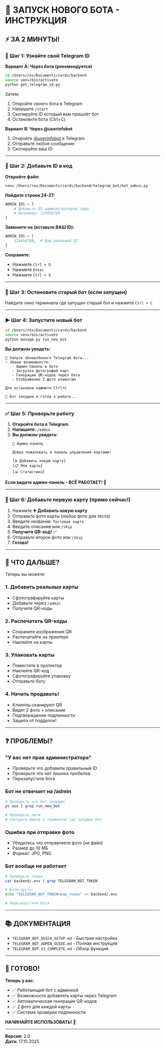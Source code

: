 # 🚀 ЗАПУСК НОВОГО БОТА - ИНСТРУКЦИЯ

## ⚡ ЗА 2 МИНУТЫ!

### 📱 Шаг 1: Узнайте свой Telegram ID

**Вариант A: Через бота (рекомендуется)**

```bash
cd /Users/rex/Documents/cards/backend
source venv/bin/activate
python get_telegram_id.py
```

Затем:
1. Откройте своего бота в Telegram
2. Напишите `/start`
3. Скопируйте ID который вам пришлёт бот
4. Остановите бота (Ctrl+C)

**Вариант B: Через @userinfobot**

1. Откройте [@userinfobot](https://t.me/userinfobot) в Telegram
2. Отправьте любое сообщение
3. Скопируйте ваш ID

---

### 🔧 Шаг 2: Добавьте ID в код

**Откройте файл:**
```bash
nano /Users/rex/Documents/cards/backend/telegram_bot/bot_admin.py
```

**Найдите строки 24-27:**
```python
ADMIN_IDS = [
    # Добавьте ID администраторов сюда
    # Например: 123456789
]
```

**Замените на (вставьте ВАШ ID):**
```python
ADMIN_IDS = [
    123456789,  # Ваш реальный ID
]
```

**Сохраните:**
- Нажмите `Ctrl + O`
- Нажмите `Enter`
- Нажмите `Ctrl + X`

---

### 🛑 Шаг 3: Остановите старый бот (если запущен)

Найдите окно терминала где запущен старый бот и нажмите `Ctrl + C`

---

### ▶️ Шаг 4: Запустите новый бот

```bash
cd /Users/rex/Documents/cards/backend
source venv/bin/activate
python manage.py run_new_bot
```

**Вы должны увидеть:**
```
🤖 Запуск обновлённого Telegram бота...
✨ Новые возможности:
   - Админ-панель в боте
   - Загрузка фотографий карт
   - Генерация QR-кодов через бота
   - Отображение 2 фото клиентам

Для остановки нажмите Ctrl+C

🤖 Бот запущен и готов к работе...
```

---

### ✅ Шаг 5: Проверьте работу

1. **Откройте бота в Telegram**
2. **Напишите:** `/admin`
3. **Вы должны увидеть:**
   ```
   🔐 Админ-панель
   
   Добро пожаловать в панель управления картами!
   
   [➕ Добавить новую карту]
   [📋 Мои карты]
   [📊 Статистика]
   ```

**Если видите админ-панель - ВСЁ РАБОТАЕТ! 🎉**

---

### 📸 Шаг 6: Добавьте первую карту (прямо сейчас!)

1. Нажмите **➕ Добавить новую карту**
2. Отправьте фото карты (любое фото для теста)
3. Введите название: `Тестовая карта`
4. Введите описание или `/skip`
5. **Получите QR-код!** ✅
6. Отправьте второе фото или `/skip`
7. **Готово!**

---

## 🎯 ЧТО ДАЛЬШЕ?

Теперь вы можете:

### 1. Добавить реальные карты
- Сфотографируйте карты
- Добавьте через `/admin`
- Получите QR-коды

### 2. Распечатать QR-коды
- Сохраните изображения QR
- Распечатайте на принтере
- Наклейте на карты

### 3. Упаковать карты
- Поместите в протектор
- Наклейте QR-код
- Сфотографируйте упаковку
- Отправьте боту

### 4. Начать продавать!
- Клиенты сканируют QR
- Видят 2 фото + описание
- Подтверждение подлинности
- Защита от подделок!

---

## ❓ ПРОБЛЕМЫ?

### "У вас нет прав администратора"
- Проверьте что добавили правильный ID
- Проверьте что нет лишних пробелов
- Перезапустите бота

### Бот не отвечает на /admin
```bash
# Проверьте что бот запущен
ps aux | grep run_new_bot

# Проверьте логи
# Смотрите вывод в терминале где запущен бот
```

### Ошибка при отправке фото
- Убедитесь что отправляете фото (не файл)
- Размер до 10 МБ
- Формат: JPG, PNG

### Бот вообще не работает
```bash
# Проверьте токен
cat backend/.env | grep TELEGRAM_BOT_TOKEN

# Если пусто:
echo "TELEGRAM_BOT_TOKEN=ваш_токен" >> backend/.env

# Перезапустите бота
```

---

## 📚 ДОКУМЕНТАЦИЯ

- `TELEGRAM_BOT_QUICK_SETUP.md` - Быстрая настройка
- `TELEGRAM_BOT_ADMIN_GUIDE.md` - Полная инструкция
- `TELEGRAM_BOT_V2_COMPLETE.md` - Обзор функций

---

## 🎉 ГОТОВО!

**Теперь у вас:**
- ✅ Работающий бот с админкой
- ✅ Возможность добавлять карты через Telegram
- ✅ Автоматическая генерация QR-кодов
- ✅ 2 фото для каждой карты
- ✅ Система проверки подлинности

**НАЧИНАЙТЕ ИСПОЛЬЗОВАТЬ! 🚀**

---

**Версия:** 2.0  
**Дата:** 17.10.2025

